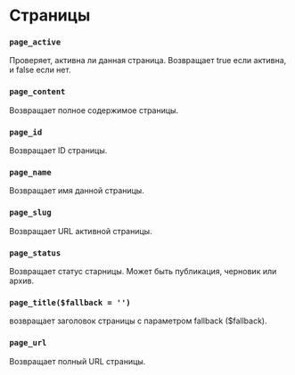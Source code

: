 # Страницы

### `page_active`

Проверяет, активна ли данная страница. Возвращает true если активна, и false если нет.

### `page_content`

Возвращает полное содержимое страницы.

### `page_id`

Возвращает ID страницы.

### `page_name`

Возвращает имя данной страницы.

### `page_slug`

Возвращает URL активной страницы.

### `page_status`

Возвращает статус старницы. Может быть публикация, черновик или архив.

### `page_title($fallback = '')`

возвращает заголовок страницы с параметром fallback ($fallback).

### `page_url`

Возвращает полный URL страницы.